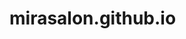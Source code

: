 # mirasalon.github.io

<meta name="google-site-verification" content="mfT05tCQp0mlJW6D0lUwG0CKaEOEonX_2Qj8nDRtTLc" />
